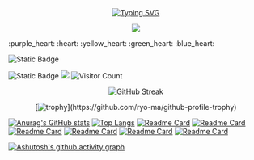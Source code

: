 
<!--
你可以通过使用 URL 参数的方式，为你的 Stats Card 或 Repo Card 自定义样式。

常用选项：

title_color - 卡片标题颜色 （十六进制色码）
text_color - 内容文本颜色 （十六进制色码）
icon_color - 图标颜色（如果可用）（十六进制色码）
bg_color - 卡片背景颜色 （十六进制色码） 或者 以 angle,start,end 的形式渐变
hide_border - 隐藏卡的边框 (布尔值)
theme - 主题名称，从所有可用主题中选择
cache_seconds - 手动设置缓存头 （最小值: 14400，最大值: 86400）
locale - 在卡片中设置语言 (例如 cn, de, es, 等等)

统计卡片专属选项:
hide - 隐藏特定统计信息 (以逗号分隔)
hide_title - (boolean)
hide_rank - (boolean)
show_icons - (boolean)
include_all_commits - 统计总提交次数而不是仅统计今年的提交次数 (boolean)
count_private - 统计私人提交 (boolean)
line_height - 设置文本之间的行高 (number)

Repo 卡片专属选项:
show_owner - 显示 Repo 的所有者名字 (boolean)


语言卡片专属选项:
hide - 从卡片中隐藏指定语言 (Comma seperated values)
hide_title - (boolean)
layout - 提供五种布局 normal & compact & donut & donut-vertical & pie 间切换
card_width - 手动设置卡片的宽度 (number)

-->

<div align="center">
  <a href="https://git.io/typing-svg">
    <img src="https://readme-typing-svg.demolab.com?font=Fira+Code&size=30&pause=1000&width=500&lines=Welcome+to+the+summer+space;Start+your+journey!" alt="Typing SVG" />
  </a>
</div>


<p align="center">
  <a href="https://skillicons.dev">
    <img src="https://skillicons.dev/icons?i=anaconda,cpp,c,python,cloudflare,idea,html,gmail,vscode,git,docker,c,vim" />
  </a>
</p>
:purple_heart:
:heart:
:yellow_heart:
:green_heart:
:blue_heart:


![Static Badge](https://img.shields.io/badge/Kotlin-0095D5?&style=for-the-badge&logo=kotlin&logoColor=white)

![Static Badge](https://img.shields.io/badge/github-%E5%B0%B1%E6%98%AF%E8%BF%99%E9%87%8C-bule)
![](https://komarev.com/ghpvc/?username=fengshengbanxia&color=blueviolet)
![Visitor Count](https://profile-counter.glitch.me/fengshengbanxia/count.svg)

<div align="center">
  
[![GitHub Streak](https://streak-stats.demolab.com?user=fengshengbanxia&theme=cobalt&hide_border=%E5%81%87&date_format=%5BY%20%5DM%20j)](https://git.io/streak-stats)

</div>

<div align="center">
  
[![trophy](https://github-profile-trophy.vercel.app/?username=fengshengbanxia&theme=monokai&rank=-B,-?)](https://github.com/ryo-ma/github-profile-trophy)

</div>



[![Anurag's GitHub stats](https://github-readme-stats.vercel.app/api?username=fengshengbanxia&show_icons=true&theme=radical&bg_color=45,ff0000,0000ff)](https://github.com/anuraghazra/github-readme-stats)
[![Top Langs](https://github-readme-stats.vercel.app/api/top-langs/?username=fengshengbanxia&theme=radical)](https://github.com/anuraghazra/github-readme-stats)
[![Readme Card](https://github-readme-stats.vercel.app/api/pin/?username=frankiejun&repo=serv00-play&theme=chartreuse-dark)](https://github.com/anuraghazra/github-readme-stats)
[![Readme Card](https://github-readme-stats.vercel.app/api/pin/?username=fengshengbanxia&repo=edgetunnel&theme=merko)](https://github.com/anuraghazra/github-readme-stats)
[![Readme Card](https://github-readme-stats.vercel.app/api/pin/?username=eooce&repo=Sing-box&theme=jolly)](https://github.com/anuraghazra/github-readme-stats)
[![Readme Card](https://github-readme-stats.vercel.app/api/pin/?username=yutian81&repo=serv00-ct8-ssh&theme=maroongold)](https://github.com/anuraghazra/github-readme-stats)
[![Readme Card](https://github-readme-stats.vercel.app/api/pin/?username=anuraghazra&repo=github-readme-stats&theme=midnight-purple)](https://github.com/anuraghazra/github-readme-stats)
[![Readme Card](https://github-readme-stats.vercel.app/api/pin/?username=anuraghazra&repo=github-readme-stats&theme=great-gatsby)](https://github.com/anuraghazra/github-readme-stats)

[![Ashutosh's github activity graph](https://github-readme-activity-graph.vercel.app/graph?username=fengshengbanxia&theme=rogue)](https://github.com/ashutosh00710/github-readme-activity-graph)




<!--
**fengshengbanxia/fengshengbanxia** is a ✨ _special_ ✨ repository because its `README.md` (this file) appears on your GitHub profile.

Here are some ideas to get you started:

- 🔭 I’m currently working on ...
- 🌱 I’m currently learning ...
- 👯 I’m looking to collaborate on ...
- 🤔 I’m looking for help with ...
- 💬 Ask me about ...
- 📫 How to reach me: ...
- 😄 Pronouns: ...
- ⚡ Fun fact: ...
-->
